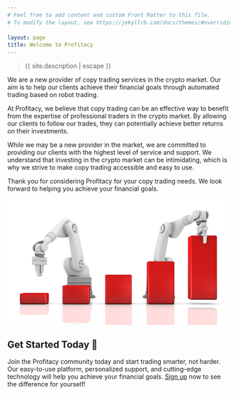 ```yaml
---
# Feel free to add content and custom Front Matter to this file.
# To modify the layout, see https://jekyllrb.com/docs/themes/#overriding-theme-defaults

layout: page
title: Welcome to Profitacy
---
```

> {{ site.description | escape }}

We are a new provider of copy trading services in the crypto market. Our aim is to help our clients achieve their financial goals through automated trading based on robot trading.

At Profitacy, we believe that copy trading can be an effective way to benefit from the expertise of professional traders in the crypto market. By allowing our clients to follow our trades, they can potentially achieve better returns on their investments.

While we may be a new provider in the market, we are committed to providing our clients with the highest level of service and support. We understand that investing in the crypto market can be intimidating, which is why we strive to make copy trading accessible and easy to use.

Thank you for considering Profitacy for your copy trading needs. We look forward to helping you achieve your financial goals.

![Robot profit](robot_growth.jpg)

## Get Started Today 📅
Join the Profitacy community today and start trading smarter, not harder. Our easy-to-use platform, personalized support, and cutting-edge technology will help you achieve your financial goals. [Sign up](/signup) now to see the difference for yourself!

